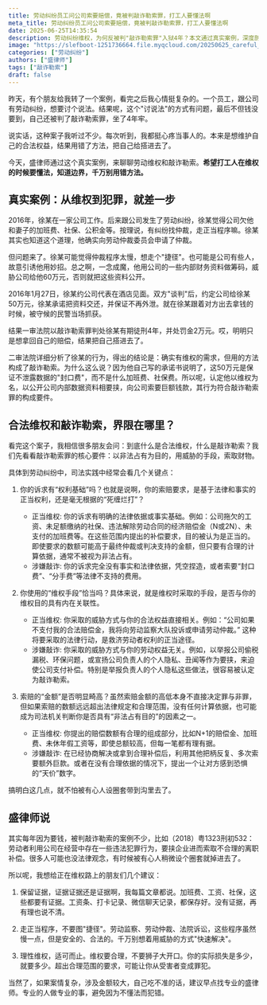 ```yaml
---
title: 劳动纠纷员工问公司索要赔偿，竟被判敲诈勒索罪，打工人要懂法啊
meta_title: 劳动纠纷员工问公司索要赔偿，竟被判敲诈勒索罪，打工人要懂法啊
date: 2025-06-25T14:35:54
description: 劳动纠纷维权，为何反被判"敲诈勒索罪"入狱4年？本文通过真实案例，深度剖析员工向公司索要赔偿时，合法维权与刑事犯罪的一线之隔。盛律师指出，司法实践中区分的关键在于三点：一、索赔是否有明确的"权利基础"，如拖欠工资或法定赔偿金，而非"封口费"；二、维权手段是否正当，是以申请劳动仲裁为"威胁"，还是以举报偷税、曝光隐私等无关事项相要挟；三、索赔金额是否明显畸高，具有非法占有目的。文章旨在警示所有打工人，维权必须在法律框架内进行，保留好证据，走正当程序，切勿为求"捷径"而采用非法威胁手段，导致从受害者变为罪犯。
image: "https://slefboot-1251736664.file.myqcloud.com/20250625_careful_extortion_cover.webp"
categories: ["劳动纠纷"]
authors: ["盛律师"]
tags: ["敲诈勒索"]
draft: false
---
```


昨天，有个朋友给我转了一个案例，看完之后我心情挺复杂的。一个员工，跟公司有劳动纠纷，想要讨个说法。结果呢，这个"讨说法"的方式有问题，最后不但钱没要到，自己还被判了敲诈勒索罪，坐了4年牢。

说实话，这种案子我听过不少。每次听到，我都挺心疼当事人的。本来是想维护自己的合法权益，结果用错了方法，把自己给搭进去了。

今天，盛律师通过这个真实案例，来聊聊劳动维权和敲诈勒索。**希望打工人在维权的时候要懂法，知道边界，千万别用错方法。**

## 真实案例：从维权到犯罪，就差一步

2016年，徐某在一家公司工作。后来跟公司发生了劳动纠纷，徐某觉得公司欠他和妻子的加班费、社保、公积金等。按理说，有纠纷找仲裁，走正当程序嘛。徐某其实也知道这个道理，他确实向劳动仲裁委员会申请了仲裁。

但问题来了。徐某可能觉得仲裁程序太慢，想走个"捷径"。也可能是公司有些人，故意引诱他用妙招。总之啊，一念成魔，他用公司的一些内部财务资料做筹码，威胁公司给他60万元，否则就把这些资料公开。

2016年1月27日，徐某约公司代表在酒店见面。双方"谈判"后，约定公司给徐某50万元，徐某承诺把资料交还，并保证不再外泄。就在徐某跟着对方出去拿钱的时候，被守候的民警当场抓获。

结果一审法院以敲诈勒索罪判处徐某有期徒刑4年，并处罚金2万元。哎，明明只是想拿回自己的赔偿，结果把自己搭进去了。

二审法院详细分析了徐某的行为，得出的结论是：确实有维权的需求，但用的方法构成了敲诈勒索。为什么这么说？因为他自己写的承诺书说明了，这50万元是保证不泄露数据的"封口费"，而不是什么加班费、社保费。所以呢，认定他以维权为名，以公开公司内部数据资料相要挟，向公司索要巨额钱款，其行为符合敲诈勒索罪的构成要件。

## 合法维权和敲诈勒索，界限在哪里？

看完这个案子，我相信很多朋友会问：到底什么是合法维权，什么是敲诈勒索？我们先看看敲诈勒索罪的核心要件：以非法占有为目的，用威胁的手段，索取财物。

具体到劳动纠纷中，司法实践中经常会看几个关键点：

1. 你的诉求有“权利基础”吗？也就是说啊，你的索赔要求，是基于法律和事实的正当权利，还是毫无根据的“死缠烂打”？
   - 正当维权: 你的诉求有明确的法律依据或事实基础。例如：公司拖欠的工资、未足额缴纳的社保、违法解除劳动合同的经济赔偿金（N或2N）、未支付的加班费等。在这些范围内提出的补偿要求，目的被认为是正当的。即使要求的数额可能高于最终仲裁或判决支持的金额，但只要有合理的计算依据，通常不被视为非法占有。
   - 涉嫌敲诈: 你的诉求完全没有事实和法律依据，凭空捏造，或者索要“封口费”、“分手费”等法律不支持的费用。

2. 你使用的“维权手段”恰当吗？具体来说，就是维权时采取的手段，是否与你的维权目的具有内在关联性。
   - 正当维权: 你采取的威胁方式与你的合法权益直接相关。例如：“公司如果不支付我的合法赔偿金，我将向劳动监察大队投诉或申请劳动仲裁。” 这种将要采取的法律行动，是救济劳动者权利的正当途径。
   - 涉嫌敲诈: 你采取的威胁方式与你的劳动权益无关。例如，以举报公司偷税漏税、环保问题，或宣扬公司负责人的个人隐私、丑闻等作为要挟，来迫使公司支付补偿。特别是举报负责人的个人隐私这些做法，很容易被认定为敲诈勒索。

3. 索赔的“金额”是否明显畸高？虽然索赔金额的高低本身不直接决定罪与非罪，但如果索赔的数额远远超出法律规定和合理范围，没有任何计算依据，也可能成为司法机关判断你是否具有“非法占有目的”的因素之一。
   - 正当维权: 你提出的赔偿数额有合理的组成部分，比如N+1的赔偿金、加班费、未休年假工资等，即使总额较高，但每一笔都有理有据。
   - 涉嫌敲诈: 在已经协商解决或拿到合理补偿后，利用其他把柄反复、多次索要额外巨款。或者在没有合理依据的情况下，提出一个让对方感到恐惧的“天价”数字。

搞明白这几点，就不怕被有心人设圈套带到沟里去了。

## 盛律师说

其实每年因为要钱，被判敲诈勒索的案例不少，比如（2018）粤1323刑初532：劳动者利用公司在经营中存在一些违法犯罪行为，要挟企业进而索取不合理的离职补偿。很多人可能也没法律观念，有时候被有心人稍微设个圈套就掉进去了。

所以呢，我想给正在维权路上的朋友们几个建议：

1. 保留证据，证据证据还是证据啊，我每篇文章都说。加班费、工资、社保，这些都要有证据。工资条、打卡记录、微信聊天记录，都保存好。没有证据，再有理也说不清。

2. 走正当程序，不要图"捷径"。劳动监察、劳动仲裁、法院诉讼，这些程序虽然慢一点，但是安全的、合法的。千万别想着用威胁的方式"快速解决"。

3. 理性维权，适可而止。维权要合理，不要狮子大开口。你的实际损失是多少，就要多少。超出合理范围的要求，可能让你从受害者变成罪犯。

当然了，如果案情复杂，涉及金额较大，自己吃不准的话，建议早点找专业的盛律师。专业的人做专业的事，避免因为不懂法而犯错。